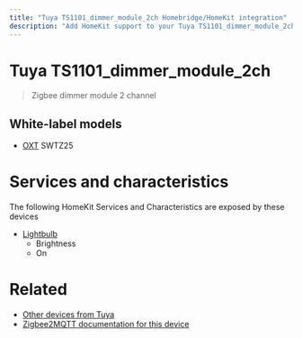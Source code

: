 ```yaml
---
title: "Tuya TS1101_dimmer_module_2ch Homebridge/HomeKit integration"
description: "Add HomeKit support to your Tuya TS1101_dimmer_module_2ch, using Homebridge, Zigbee2MQTT and homebridge-z2m."
---
```

<!---
This file has been GENERATED using src/docgen/docgen.ts
DO NOT EDIT THIS FILE MANUALLY!
-->
# Tuya TS1101_dimmer_module_2ch
> Zigbee dimmer module 2 channel


## White-label models
* [OXT](../index.md#oxt) SWTZ25

# Services and characteristics
The following HomeKit Services and Characteristics are exposed by
these devices

* [Lightbulb](../../light.md)
  * Brightness
  * On


# Related
* [Other devices from Tuya](../index.md#tuya)
* [Zigbee2MQTT documentation for this device](https://www.zigbee2mqtt.io/devices/TS1101_dimmer_module_2ch.html)